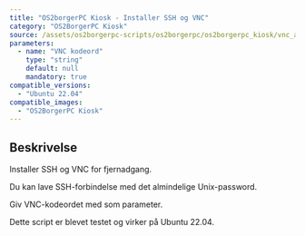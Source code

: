 ```yaml
---
title: "OS2borgerPC Kiosk - Installer SSH og VNC"
category: "OS2BorgerPC Kiosk"
source: /assets/os2borgerpc-scripts/os2borgerpc/os2borgerpc_kiosk/vnc_and_ssh_install.sh
parameters:
  - name: "VNC kodeord"
    type: "string"
    default: null
    mandatory: true
compatible_versions: 
  - "Ubuntu 22.04"
compatible_images:
  - "OS2BorgerPC Kiosk"
---
```


## Beskrivelse
Installer SSH og VNC for fjernadgang. 

Du kan lave SSH-forbindelse med det almindelige Unix-password.

Giv VNC-kodeordet med som parameter.

Dette script er blevet testet og virker på Ubuntu 22.04.